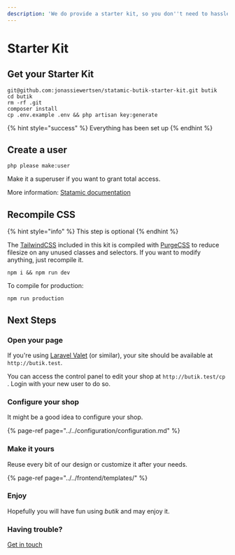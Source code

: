 ```yaml
---
description: 'We do provide a starter kit, so you don''t need to hassle with the setup'
---
```


# Starter Kit

## Get your Starter Kit

```text
git@github.com:jonassiewertsen/statamic-butik-starter-kit.git butik
cd butik
rm -rf .git
composer install
cp .env.example .env && php artisan key:generate
```

{% hint style="success" %}
Everything has been set up
{% endhint %}

## Create a user

```text
php please make:user
```

Make it a superuser if you want to grant total access.

More information: [Statamic documentation](https://statamic.dev/users)

## **Recompile CSS**

{% hint style="info" %}
This step is optional
{% endhint %}

The [TailwindCSS](https://tailwindcss.com/) included in this kit is compiled with [PurgeCSS](https://purgecss.com/) to reduce filesize on any unused classes and selectors. If you want to modify anything, just recompile it.

```text
npm i && npm run dev
```

To compile for production:

```text
npm run production
```

## Next Steps

### Open your page

If you're using [Laravel Valet](https://laravel.com/docs/valet) \(or similar\), your site should be available at `http://butik.test`. 

You can access the control panel to edit your shop at `http://butik.test/cp` . Login with your new user to do so. 

### Configure your shop

It might be a good idea to configure your shop.

{% page-ref page="../../configuration/configuration.md" %}

### Make it yours

Reuse every bit of our design or customize it after your needs.

{% page-ref page="../../frontend/templates/" %}

### Enjoy

Hopefully you will have fun using _butik_ and may enjoy it. 

### Having trouble?

[Get in touch](https://butik.dev/#reach-out)

